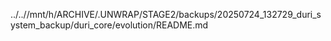 ../..//mnt/h/ARCHIVE/.UNWRAP/STAGE2/backups/20250724_132729_duri_system_backup/duri_core/evolution/README.md